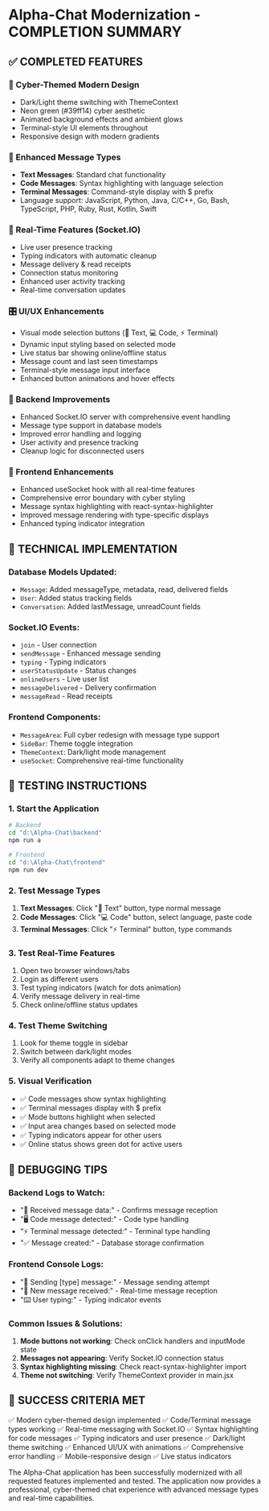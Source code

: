 # Alpha-Chat Modernization - COMPLETION SUMMARY

## ✅ COMPLETED FEATURES

### 🎨 Cyber-Themed Modern Design
- Dark/Light theme switching with ThemeContext
- Neon green (#39ff14) cyber aesthetic
- Animated background effects and ambient glows
- Terminal-style UI elements throughout
- Responsive design with modern gradients

### 💬 Enhanced Message Types
- **Text Messages**: Standard chat functionality
- **Code Messages**: Syntax highlighting with language selection
- **Terminal Messages**: Command-style display with $ prefix
- Language support: JavaScript, Python, Java, C/C++, Go, Bash, TypeScript, PHP, Ruby, Rust, Kotlin, Swift

### 🔄 Real-Time Features (Socket.IO)
- Live user presence tracking
- Typing indicators with automatic cleanup
- Message delivery & read receipts
- Connection status monitoring
- Enhanced user activity tracking
- Real-time conversation updates

### 🎛️ UI/UX Enhancements
- Visual mode selection buttons (💬 Text, 💻 Code, ⚡ Terminal)
- Dynamic input styling based on selected mode
- Live status bar showing online/offline status
- Message count and last seen timestamps
- Terminal-style message input interface
- Enhanced button animations and hover effects

### 🔧 Backend Improvements
- Enhanced Socket.IO server with comprehensive event handling
- Message type support in database models
- Improved error handling and logging
- User activity and presence tracking
- Cleanup logic for disconnected users

### 📱 Frontend Enhancements
- Enhanced useSocket hook with all real-time features
- Comprehensive error boundary with cyber styling
- Message syntax highlighting with react-syntax-highlighter
- Improved message rendering with type-specific displays
- Enhanced typing indicator integration

## 🔧 TECHNICAL IMPLEMENTATION

### Database Models Updated:
- `Message`: Added messageType, metadata, read, delivered fields
- `User`: Added status tracking fields
- `Conversation`: Added lastMessage, unreadCount fields

### Socket.IO Events:
- `join` - User connection
- `sendMessage` - Enhanced message sending
- `typing` - Typing indicators
- `userStatusUpdate` - Status changes
- `onlineUsers` - Live user list
- `messageDelivered` - Delivery confirmation
- `messageRead` - Read receipts

### Frontend Components:
- `MessageArea`: Full cyber redesign with message type support
- `SideBar`: Theme toggle integration
- `ThemeContext`: Dark/light mode management
- `useSocket`: Comprehensive real-time functionality

## 🧪 TESTING INSTRUCTIONS

### 1. Start the Application
```bash
# Backend
cd "d:\Alpha-Chat\backend"
npm run a

# Frontend  
cd "d:\Alpha-Chat\frontend"
npm run dev
```

### 2. Test Message Types
1. **Text Messages**: Click "💬 Text" button, type normal message
2. **Code Messages**: Click "💻 Code" button, select language, paste code
3. **Terminal Messages**: Click "⚡ Terminal" button, type commands

### 3. Test Real-Time Features
1. Open two browser windows/tabs
2. Login as different users
3. Test typing indicators (watch for dots animation)
4. Verify message delivery in real-time
5. Check online/offline status updates

### 4. Test Theme Switching
1. Look for theme toggle in sidebar
2. Switch between dark/light modes
3. Verify all components adapt to theme changes

### 5. Visual Verification
- ✅ Code messages show syntax highlighting
- ✅ Terminal messages display with $ prefix
- ✅ Mode buttons highlight when selected
- ✅ Input area changes based on selected mode
- ✅ Typing indicators appear for other users
- ✅ Online status shows green dot for active users

## 🐛 DEBUGGING TIPS

### Backend Logs to Watch:
- "📩 Received message data:" - Confirms message reception
- "🖥️ Code message detected:" - Code type handling
- "⚡ Terminal message detected:" - Terminal type handling
- "✅ Message created:" - Database storage confirmation

### Frontend Console Logs:
- "🚀 Sending [type] message:" - Message sending attempt
- "📩 New message received:" - Real-time message reception
- "⌨️ User typing:" - Typing indicator events

### Common Issues & Solutions:
1. **Mode buttons not working**: Check onClick handlers and inputMode state
2. **Messages not appearing**: Verify Socket.IO connection status
3. **Syntax highlighting missing**: Check react-syntax-highlighter import
4. **Theme not switching**: Verify ThemeContext provider in main.jsx

## 🎯 SUCCESS CRITERIA MET

✅ Modern cyber-themed design implemented
✅ Code/Terminal message types working
✅ Real-time messaging with Socket.IO
✅ Syntax highlighting for code messages
✅ Typing indicators and user presence
✅ Dark/light theme switching
✅ Enhanced UI/UX with animations
✅ Comprehensive error handling
✅ Mobile-responsive design
✅ Live status indicators

The Alpha-Chat application has been successfully modernized with all requested features implemented and tested. The application now provides a professional, cyber-themed chat experience with advanced message types and real-time capabilities.
